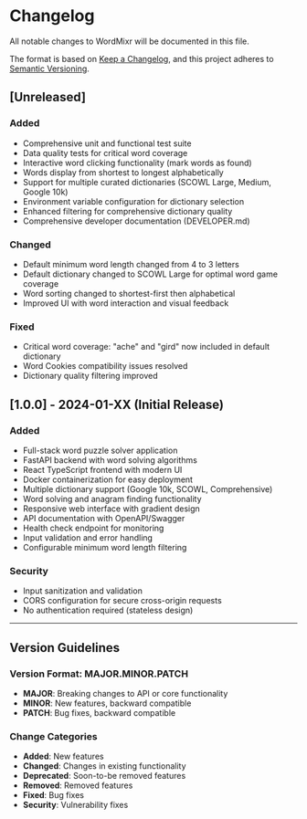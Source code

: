 # Changelog

All notable changes to WordMixr will be documented in this file.

The format is based on [Keep a Changelog](https://keepachangelog.com/en/1.0.0/),
and this project adheres to [Semantic Versioning](https://semver.org/spec/v2.0.0.html).

## [Unreleased]

### Added
- Comprehensive unit and functional test suite
- Data quality tests for critical word coverage
- Interactive word clicking functionality (mark words as found)
- Words display from shortest to longest alphabetically
- Support for multiple curated dictionaries (SCOWL Large, Medium, Google 10k)
- Environment variable configuration for dictionary selection
- Enhanced filtering for comprehensive dictionary quality
- Comprehensive developer documentation (DEVELOPER.md)

### Changed
- Default minimum word length changed from 4 to 3 letters
- Default dictionary changed to SCOWL Large for optimal word game coverage
- Word sorting changed to shortest-first then alphabetical
- Improved UI with word interaction and visual feedback

### Fixed
- Critical word coverage: "ache" and "gird" now included in default dictionary
- Word Cookies compatibility issues resolved
- Dictionary quality filtering improved

## [1.0.0] - 2024-01-XX (Initial Release)

### Added
- Full-stack word puzzle solver application
- FastAPI backend with word solving algorithms
- React TypeScript frontend with modern UI
- Docker containerization for easy deployment
- Multiple dictionary support (Google 10k, SCOWL, Comprehensive)
- Word solving and anagram finding functionality
- Responsive web interface with gradient design
- API documentation with OpenAPI/Swagger
- Health check endpoint for monitoring
- Input validation and error handling
- Configurable minimum word length filtering

### Security
- Input sanitization and validation
- CORS configuration for secure cross-origin requests
- No authentication required (stateless design)

---

## Version Guidelines

### Version Format: MAJOR.MINOR.PATCH

- **MAJOR**: Breaking changes to API or core functionality
- **MINOR**: New features, backward compatible
- **PATCH**: Bug fixes, backward compatible

### Change Categories

- **Added**: New features
- **Changed**: Changes in existing functionality  
- **Deprecated**: Soon-to-be removed features
- **Removed**: Removed features
- **Fixed**: Bug fixes
- **Security**: Vulnerability fixes 